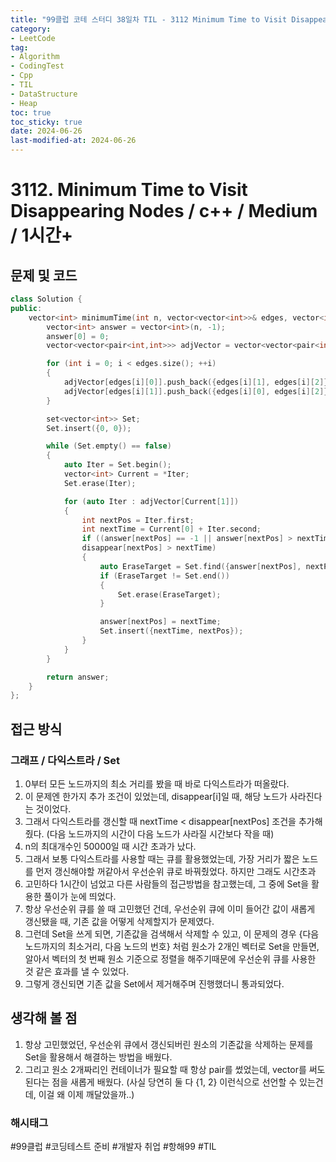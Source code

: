 ```yaml
---
title: "99클럽 코테 스터디 38일차 TIL - 3112 Minimum Time to Visit Disappearing Nodes"
category:
- LeetCode
tag:
- Algorithm
- CodingTest
- Cpp
- TIL
- DataStructure
- Heap
toc: true
toc_sticky: true
date: 2024-06-26
last-modified-at: 2024-06-26
---
```


# 3112. Minimum Time to Visit Disappearing Nodes / c++ / Medium / 1시간+

## 문제 및 코드

```c++
class Solution {
public:
    vector<int> minimumTime(int n, vector<vector<int>>& edges, vector<int>& disappear) {
        vector<int> answer = vector<int>(n, -1);
        answer[0] = 0;
        vector<vector<pair<int,int>>> adjVector = vector<vector<pair<int,int>>>(n);

        for (int i = 0; i < edges.size(); ++i)
        {
            adjVector[edges[i][0]].push_back({edges[i][1], edges[i][2]});
            adjVector[edges[i][1]].push_back({edges[i][0], edges[i][2]});
        }

        set<vector<int>> Set;
        Set.insert({0, 0});

        while (Set.empty() == false)
        {
            auto Iter = Set.begin();
            vector<int> Current = *Iter;
            Set.erase(Iter);

            for (auto Iter : adjVector[Current[1]])
            {
                int nextPos = Iter.first;
                int nextTime = Current[0] + Iter.second;
                if ((answer[nextPos] == -1 || answer[nextPos] > nextTime) &&
                disappear[nextPos] > nextTime)
                {
                    auto EraseTarget = Set.find({answer[nextPos], nextPos});
                    if (EraseTarget != Set.end())
                    {
                        Set.erase(EraseTarget);
                    }

                    answer[nextPos] = nextTime;
                    Set.insert({nextTime, nextPos});
                }
            }
        }

        return answer;
    }
};
```

## 접근 방식
### 그래프 / 다익스트라 / Set
1. 0부터 모든 노드까지의 최소 거리를 봤을 때 바로 다익스트라가 떠올랐다.
2. 이 문제엔 한가지 추가 조건이 있었는데, disappear[i]일 때, 해당 노드가 사라진다는 것이었다.
3. 그래서 다익스트라를 갱신할 때 nextTime < disappear[nextPos] 조건을 추가해줬다. (다음 노드까지의 시간이 다음 노드가 사라질 시간보다 작을 때)
4. n의 최대개수인 50000일 때 시간 초과가 났다.
5. 그래서 보통 다익스트라를 사용할 때는 큐를 활용했었는데, 가장 거리가 짧은 노드를 먼저 갱신해야할 꺼같아서 우선순위 큐로 바꿔줬었다. 하지만 그래도 시간초과
5. 고민하다 1시간이 넘었고 다른 사람들의 접근방법을 참고했는데, 그 중에 Set을 활용한 풀이가 눈에 띄었다.
6. 항상 우선순위 큐를 쓸 때 고민했던 건데, 우선순위 큐에 이미 들어간 값이 새롭게 갱신됐을 때, 기존 값을 어떻게 삭제할지가 문제였다.
7. 그런데 Set을 쓰게 되면, 기존값을 검색해서 삭제할 수 있고, 이 문제의 경우 {다음 노드까지의 최소거리, 다음 노드의 번호} 처럼 원소가 2개인 벡터로 Set을 만들면, 알아서 벡터의 첫 번째 원소 기준으로 정렬을 해주기때문에 우선순위 큐를 사용한 것 같은 효과를 낼 수 있었다.
8. 그렇게 갱신되면 기존 값을 Set에서 제거해주며 진행했더니 통과되었다.


## 생각해 볼 점
1. 항상 고민했었던, 우선순위 큐에서 갱신되버린 원소의 기존값을 삭제하는 문제를 Set을 활용해서 해결하는 방법을 배웠다.
2. 그리고 원소 2개짜리인 컨테이너가 필요할 때 항상 pair를 썼었는데, vector를 써도 된다는 점을 새롭게 배웠다. (사실 당연히 둘 다 {1, 2} 이런식으로 선언할 수 있는건데, 이걸 왜 이제 깨달았을까..)

###  해시태그
#99클럽 #코딩테스트 준비 #개발자 취업 #항해99 #TIL
